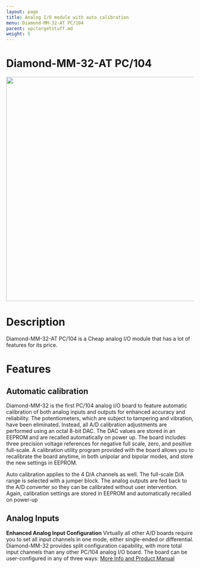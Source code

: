 ```yaml
---
layout: page
title: Analog I/O module with auto calibration
menu: Diamond-MM-32-AT PC/104
parent: xpctargetstuff.md
weight: 5
---
```

# Diamond-MM-32-AT PC/104
<p align="center">
<img src="https://github.com/armlab-clemson/armlab_inventory/blob/gh-pages/images/diamondmm32at-enlarged.jpg?raw=true" width="600px" >
</p>

# Description
Diamond-MM-32-AT PC/104 is a Cheap analog I/O module that has a lot of features for its price.

# Features
## Automatic calibration
Diamond-MM-32 is the first PC/104 analog I/O board to feature automatic calibration of both analog inputs and outputs for enhanced accuracy and reliability. The potentiometers, which are subject to tampering and vibration, have been eliminated. Instead, all A/D calibration adjustments are performed using an octal 8-bit DAC. The DAC values are stored in an EEPROM and are recalled automatically on power up. The board includes three precision voltage references for negative full scale, zero, and positive full-scale. A calibration utility program provided with the board allows you to recalibrate the board anytime, in both unipolar and bipolar modes, and store the new settings in EEPROM.

Auto calibration applies to the 4 D/A channels as well. The full-scale D/A range is selected with a jumper block. The analog outputs are fed back to the A/D converter so they can be calibrated without user intervention. Again, calibration settings are stored in EEPROM and automatically recalled on power-up
## Analog Inputs
**Enhanced Analog Input Configuration**
Virtually all other A/D boards require you to set all input channels in one mode, either single-ended or differential. Diamond-MM-32 provides split configuration capability, with more total input channels than any other PC/104 analog I/O board. The board can be user-configured in any of three ways:
[More Info and Product Manual](http://www.diamondsystems.com/products/diamondmm32at)
